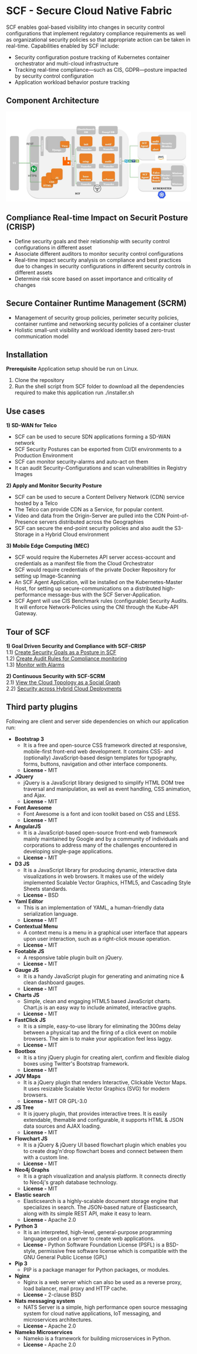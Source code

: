 # SCF - Secure Cloud Native Fabric
SCF enables goal-based visibility into changes in security control configurations that implement regulatory compliance requirements as well as organizational security policies so that appropriate action can be taken in real-time. Capabilities enabled by SCF include:   
* Security configuration posture tracking of Kubernetes container orchestrator and multi-cloud infrastructure    
* Tracking real-time compliance—such as CIS, GDPR—posture impacted by security control configuration    
* Application workload behavior posture tracking  

## Component Architecture
![Component Architecture](./documentation/images/scf_component.jpg)

## Compliance Real-time Impact on Securit Posture (CRISP) 
* Define security goals and their relationship with security control configurations in different asset    
* Associate different auditors to monitor security control configurations    
* Real-time impact security analysis on compliance and best practices due to changes in security configurations in different security controls in different assets    
* Determine risk score based on asset importance and criticality of changes    

## Secure Container Runtime Management (SCRM) 
* Management of security group policies, perimeter security policies, container runtime and networking security policies of a container cluster        
* Holistic small-unit visibility and workload identity based zero-trust communication model    

## Installation    

**Prerequisite** Application setup should be run on Linux.

1) Clone the repository   
2) Run the shell script from SCF folder to download all the dependencies required to make this application run 
    ./installer.sh 

## Use cases   

**1) SD-WAN for Telco**   
* SCF can be used to secure SDN applications forming a SD-WAN network   
* SCF Security Postures can be exported from CI/DI environments to a Production Environment   
* SCF can monitor security-alarms and auto-act on them   
* It can audit Security-Configurations and scan vulnerabilities in Registry Images   

**2) Apply and Monitor Security Posture**   
* SCF can be used to secure a Content Delivery Network (CDN) service hosted by a Telco   
* The Telco can provide CDN as a Service, for popular content.   
* Video and data from the Origin-Server are pulled into the CDN Point-of-Presence servers distributed across the Geographies   
* SCF can secure the end-point security policies and also audit the S3-Storage in a Hybrid Cloud environment   

**3) Mobile Edge Computing (MEC)**   
* SCF would require the Kubernetes API server access-account and credentials as a manifest file from the Cloud Orchestrator   
* SCF would require credentials of the private Docker Repository for setting up Image-Scanning   
* An SCF Agent Application, will be installed on the Kubernetes-Master Host, for setting up secure-communications on a distributed high-performance message-bus with the SCF Server-Application.   
* SCF Agent will use CIS Benchmark rules (configurable) Security Audits. It will enforce Network-Policies using the CNI through the Kube-API Gateway.   

## Tour of SCF   
**1) Goal Driven Security and Compliance with SCF-CRISP**   
    1.1) [Create Security Goals as a Posture in SCF](./documentation/making_postures.md)   
    1.2) [Create Audit Rules for Compliance monitoring](./documentation/create_auditRules.md)   
    1.3) [Monitor with Alarms](./documentation/alarms_monitoring.md)   

**2) Continuous Security with SCF-SCRM**   
    2.1) [View the Cloud Topology as a Social Graph](./documentation/view_topology.md)   
    2.2) [Security across Hybrid Cloud Deployments](./documentation/hybrid_cloud.md)   


## Third party plugins   
Following are client and server side dependencies on which our application run:

* **Bootstrap 3**    
    * It is a free and open-source CSS framework directed at responsive, mobile-first front-end web development. It contains CSS- and (optionally) JavaScript-based design templates for typography, forms, buttons, navigation and other interface components.
    * **License -** MIT
* **JQuery**  
    * jQuery is a JavaScript library designed to simplify HTML DOM tree traversal and manipulation, as well as event handling, CSS animation, and Ajax.
    * **License -** MIT
* **Font Awesome**    
    * Font Awesome is a font and icon toolkit based on CSS and LESS.
    * **License -** MIT
* **AngularJS**       
    * It is a JavaScript-based open-source front-end web framework mainly maintained by Google and by a community of individuals and corporations to address many of the challenges encountered in developing single-page applications.   
    * **License -** MIT
* **D3 JS**    
    * It is a JavaScript library for producing dynamic, interactive data visualizations in web browsers. It makes use of the widely implemented Scalable Vector Graphics, HTML5, and Cascading Style Sheets standards.    
    * **License -** BSD
* **Yaml Editor**    
    * This is an implementation of YAML, a human-friendly data serialization language.    
    * **License -** MIT
* **Contextual Menu**    
    * A context menu is a menu in a graphical user interface that appears upon user interaction, such as a right-click mouse operation.
    * **License -** MIT
* **Footable JS**   
    * A responsive table plugin built on jQuery.
    * **License -** MIT
* **Gauge JS**    
    * It is a handy JavaScript plugin for generating and animating nice & clean dashboard gauges.
    * **License -** MIT
* **Charts JS**    
    * Simple, clean and engaging HTML5 based JavaScript charts. Chart.js is an easy way to include animated, interactive graphs.
    * **License -** MIT
* **FastClick JS**      
    * It is a simple, easy-to-use library for eliminating the 300ms delay between a physical tap and the firing of a click event on mobile browsers. The aim is to make your application feel less laggy.
    * **License -** MIT
* **Bootbox**   
    * It is a tiny jQuery plugin for creating alert, confirm and flexible dialog boxes using Twitter's Bootstrap framework.
    * **License -** MIT
* **JQV Maps**   
    * It is a jQuery plugin that renders Interactive, Clickable Vector Maps. It uses resizable Scalable Vector Graphics (SVG) for modern browsers.
    * **License -** MIT OR GPL-3.0
* **JS Tree**       
    * It is jquery plugin, that provides interactive trees. It is easily extendable, themable and configurable, it supports HTML & JSON data sources and AJAX loading.
    * **License -** MIT
* **Flowchart JS**       
    * It is a jQuery & jQuery UI based flowchart plugin which enables you to create drag'n'drop flowchart boxes and connect between them with a custom line.
    * **License -** MIT
* **Neo4j Graphs**       
    * It is a graph visualization and analysis platform. It connects directly to Neo4j's graph database technology.
    * **License -** MIT
* **Elastic search**    
    * Elasticsearch is a highly-scalable document storage engine that specializes in search. The JSON-based nature of Elasticsearch, along with its simple REST API, make it easy to learn.
    * **License -** Apache 2.0
* **Python 3**    
    * It is an interpreted, high-level, general-purpose programming language used on a server to create web applications.
    * **License -** Python Software Foundation License (PSFL) is a BSD-style, permissive free software license which is compatible with the GNU General Public License (GPL)
* **Pip 3**    
    * PIP is a package manager for Python packages, or modules.
* **Nginx**    
    * Nginx is a web server which can also be used as a reverse proxy, load balancer, mail proxy and HTTP cache.
    * **License -** 2-clause BSD
* **Nats messaging system**       
    * NATS Server is a simple, high performance open source messaging system for cloud native applications, IoT messaging, and microservices architectures.
    * **License -** Apache 2.0
* **Nameko Microservices**   
    * Nameko is a framework for building microservices in Python.
    * **License -** Apache 2.0

